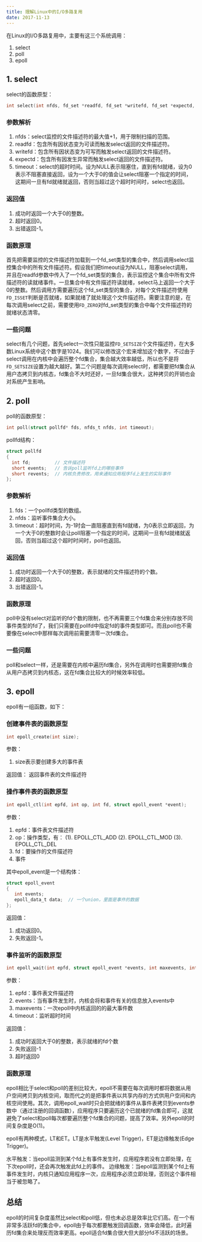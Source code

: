 ```yaml
---
title: 理解Linux中的I/O多路复用
date: 2017-11-13
---
```


在Linux的I/O多路复用中，主要有这三个系统调用：

1. select
2. poll
3. epoll

## 1. select

select的函数原型：

```c
int select(int nfds, fd_set *readfd, fd_set *writefd, fd_set *expectd, struct timeval *timeout);
```

### 参数解析

1. nfds：select监控的文件描述符的最大值+1，用于限制扫描的范围。
2. readfd：包含所有因状态变为可读而触发select返回的文件描述符。
3. writefd：包含所有因状态变为可写而触发select返回的文件描述符。
4. expectd：包含所有因发生异常而触发select返回的文件描述符。
5. timeout：select的超时时间。设为NULL表示阻塞住，直到有fd就绪，设为0表示不阻塞直接返回，设为一个大于0的值会让select阻塞一个指定的时间，这期间一旦有fd就绪就返回，否则当超过这个超时时间时，select也返回。

### 返回值

1. 成功时返回一个大于0的整数。
2. 超时返回0。
3. 出错返回-1。

### 函数原理

首先把需要监控的文件描述符加载到一个fd_set类型的集合中，然后调用select监控集合中的所有文件描述符。假设我们把timeout设为NULL，阻塞select调用，并且在readfd参数中传入了一个fd_set类型的集合，表示监控这个集合中所有文件描述符的读就绪事件。一旦集合中有文件描述符读就绪，select马上返回一个大于0的整数。然后调用方需要遍历这个fd_set类型的集合，对每个文件描述符使用`FD_ISSET`判断是否就绪，如果就绪了就处理这个文件描述符。需要注意的是，在每次调用select之前，需要使用`FD_ZERO`对fd_set类型的集合中每个文件描述符的就绪状态清零。

### 一些问题

select有几个问题，首先select一次性只能监控`FD_SETSIZE`个文件描述符，在大多数Linux系统中这个数字是1024。我们可以修改这个宏来增加这个数字，不过由于select调用在内核中会遍历整个fd集合，集合越大效率越低，所以也不是将`FD_SETSIZE`设置为越大越好。第二个问题是每次调用select时，都需要把fd集合从用户态拷贝到内核态，fd集合不大时还好，一旦fd集合很大，这种拷贝的开销也会对系统产生影响。

## 2. poll

poll的函数原型：

```c
int poll(struct pollfd* fds, nfds_t nfds, int timeout);
```

pollfd结构：

```c
struct pollfd
{
  int fd;         // 文件描述符
  short events;   // 告诉poll监听fd上的哪些事件
  short revents;  // 内核负责修改，用来通知应用程序fd上发生的实际事件
};
```

### 参数解析

1. fds：一个pollfd类型的数组。
2. nfds：监听事件集合大小。
3. timeout：超时时间，为-1时会一直阻塞直到有fd就绪，为0表示立即返回，为一个大于0的整数时会让poll阻塞一个指定的时间，这期间一旦有fd就绪就返回，否则当超过这个超时时间时，poll也返回。

### 返回值

1. 成功时返回一个大于0的整数，表示就绪的文件描述符的个数。
2. 超时返回0。
3. 出错返回-1。

### 函数原理

poll中没有select对监听的fd个数的限制，也不再需要三个fd集合来分别存放不同事件类型的fd了，我们只需要在pollfd中指定fd的事件类型即可。而且poll也不需要像在select中那样每次调用前需要清零一次fd集合。

### 一些问题

poll和select一样，还是需要在内核中遍历fd集合，另外在调用时也需要把fd集合从用户态拷贝到内核态，这在fd集合比较大的时候效率较低。

## 3. epoll

epoll有一组函数，如下：

### 创建事件表的函数原型

```c
int epoll_create(int size);
```

参数：
1. size表示要创建多大的事件表

返回值：
  返回事件表的文件描述符

### 操作事件表的函数原型

```c
int epoll_ctl(int epfd, int op, int fd, struct epoll_event *event);
```

参数：
1. epfd：事件表文件描述符
2. op：操作类型，有：
  (1). EPOLL_CTL_ADD
  (2). EPOLL_CTL_MOD
  (3). EPOLL_CTL_DEL
3. fd：要操作的文件描述符
4. 事件

其中epoll_event是一个结构体：

```c
struct epoll_event
{
   int events;
   epoll_data_t data;  // 一个union，里面是事件的数据
};
```
返回值：
  1. 成功返回0。
  2. 失败返回-1。

### 事件监听的函数原型

```c
int epoll_wait(int epfd, struct epoll_event *events, int maxevents, int timeout);
```

参数：
1. epfd：事件表文件描述符
2. events：当有事件发生时，内核会将和事件有关的信息放入events中
3. maxevents：一次epoll中内核返回的的最大事件数
4. timeout：监听超时时间

返回值：
  1. 成功时返回大于0的整数，表示就绪的fd个数
  2. 失败返回-1
  3. 超时返回0

### 函数原理

epoll相比于select和poll的差别比较大，epoll不需要在每次调用时都将数据从用户空间拷贝到内核空间，取而代之的是把事件表以共享内存的方式供用户空间和内核空间使用。其次，调用epoll_wait时只会把就绪的事件从事件表拷贝到events参数中（通过注册的回调函数），应用程序只要遍历这个已就绪的fd集合即可，这就避免了select和poll每次都要遍历整个fd集合的问题，提高了效率。另外epoll的时间复杂度是O(1)。

epoll有两种模式，LT和ET。LT是水平触发(Level Trigger)，ET是边缘触发(Edge Trigger)。

水平触发：当epoll监测到某个fd上有事件发生时，应用程序若没有立即处理，在下次epoll时，还会再次触发此fd上的事件。
边缘触发：当epoll监测到某个fd上有事件发生时，内核只通知应用程序一次，应用程序必须立即处理，否则这个事件相当于被忽略了。

## 总结

epoll的时间复杂度虽然比select和poll低，但也未必总是效率比它们高。在一个有非常多活跃fd的集合中，epoll由于每次都要触发回调函数，效率会降低，此时遍历fd集合来处理反而效率更高。epoll适合fd集合很大但大部分fd不活跃的场景。
